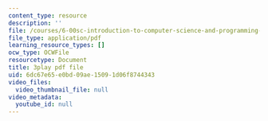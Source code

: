 ```yaml
---
content_type: resource
description: ''
file: /courses/6-00sc-introduction-to-computer-science-and-programming-spring-2011/6dc67e65e0bd09ae15091d06f8744343_aqd0sR5rygk.pdf
file_type: application/pdf
learning_resource_types: []
ocw_type: OCWFile
resourcetype: Document
title: 3play pdf file
uid: 6dc67e65-e0bd-09ae-1509-1d06f8744343
video_files:
  video_thumbnail_file: null
video_metadata:
  youtube_id: null
---
```

